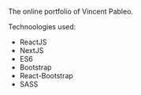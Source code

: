 The online portfolio of Vincent Pableo.

Technoologies used:
- ReactJS
- NextJS
- ES6
- Bootstrap
- React-Bootstrap
- SASS